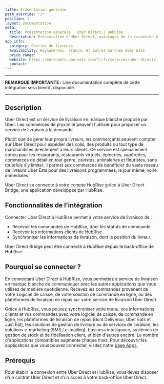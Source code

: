```yaml
---
title: Présentation générale
path_override: "/"
position: 1
layout: documentation
meta:
  title: Présentation générale | Uber Direct | HubRise
  description: Présentation d'Uber Direct, avantages de la connexion à HubRise, fonctionnalités de l'intégration. Synchronisez vos données entre Uber Direct et vos autres applications.
app_info:
  category: Gestion de livreurs
  availability: Royaume-Uni, France, et autres marchés Uber Eats
  price_range:
  website: https://merchants.ubereats.com/fr/fr/services/uber-direct/
  contact:
---
```


---

**REMARQUE IMPORTANTE :** Une documentation complète de cette intégration sera bientôt disponible.

---

## Description

Uber Direct est un service de livraison en marque blanche proposé par Uber. Les commerces de proximité peuvent l'utiliser pour proposer un service de livraison à la demande.

Plutôt que de gérer leur propre livreurs, les commerçants peuvent compter sur Uber Direct pour expédier des colis, des produits ou tout type de marchandises directement à leurs clients. Ce service est spécialement conçu pour les restaurants, restaurants virtuels, épiceries, supérettes, commerces de détail en tout genre, cavistes, animaleries et fleuristes, sans toutefois s'y limiter. Il permet aux commerces de bénéficier du vaste réseau de livreurs Uber Eats pour des livraisons programmées, le jour même, voire immédiates.

Uber Direct se connecte à votre compte HubRise grâce à Uber Direct Bridge, une application développée par HubRise.

## Fonctionnalités de l'intégration

Connecter Uber Direct à HubRise permet à votre service de livraison de :

- Recevoir les commandes de HubRise, dont les statuts de commande.
- Recevoir les informations clients de HubRise.
- Synchroniser les informations de livraison, dont la position du livreur.

Uber Direct Bridge peut être connecté à HubRise depuis le back-office de HubRise.

## Pourquoi se connecter ?

En connectant Uber Direct à HubRise, vous permettez à service de livraison en marque blanche de communiquer avec les autres applications que vous utilisez de manière quotidienne. Recevez les commandes provenant de votre Logiciel de caisse, de votre solution de commande en ligne, ou des plateformes de livraison de repas sur votre service de livraison Uber Direct.

Grâce à HubRise, vous pouvez synchroniser votre menu, vos informations clients et vos commandes avec votre logiciel de caisse, de commande en ligne, les plateformes de livraison de repas (dont Deliveroo, Uber Eats et Just Eat), les solutions de gestion de livreurs ou de services de livraison, les solutions e-marketing (SMS / e-mailing), business intelligence, systèmes de gestion de stock et de fidélisation client, et bien d'autres encore. Le nombre d'applications compatibles augmente chaque mois. Pour découvrir les applications que vous pouvez connecter, visitez notre [page Apps](/apps).

## Prérequis

Pour établir la connexion entre Uber Direct et HubRise, vous devez disposer d'un contrat Uber Direct et d'un accès à votre back-office Uber Direct.
